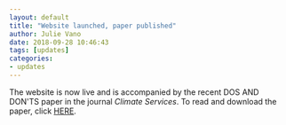 ```yaml
---
layout: default
title: "Website launched, paper published"
author: Julie Vano
date: 2018-09-28 10:46:43
tags: [updates]
categories:
- updates
---
```


The website is now live and is accompanied by the recent DOS AND DON'TS paper in the journal <i>Climate Services</i>. To read and download the paper, click <a target="_blank" href="http://dx.doi.org/10.1016/j.cliser.2018.07.002"> HERE</a>. 
